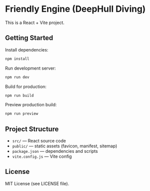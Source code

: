 # Friendly Engine (DeepHull Diving)

This is a React + Vite project.

## Getting Started

Install dependencies:

```bash
npm install
```

Run development server:

```bash
npm run dev
```

Build for production:

```bash
npm run build
```

Preview production build:

```bash
npm run preview
```

## Project Structure

- `src/` — React source code
- `public/` — static assets (favicon, manifest, sitemap)
- `package.json` — dependencies and scripts
- `vite.config.js` — Vite config

## License

MIT License (see LICENSE file).
